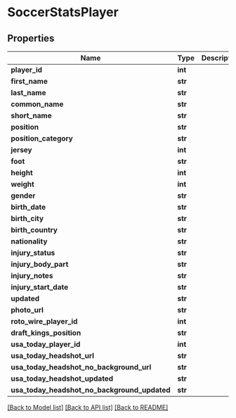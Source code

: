 # SoccerStatsPlayer

## Properties
Name | Type | Description | Notes
------------ | ------------- | ------------- | -------------
**player_id** | **int** |  | [optional] 
**first_name** | **str** |  | [optional] 
**last_name** | **str** |  | [optional] 
**common_name** | **str** |  | [optional] 
**short_name** | **str** |  | [optional] 
**position** | **str** |  | [optional] 
**position_category** | **str** |  | [optional] 
**jersey** | **int** |  | [optional] 
**foot** | **str** |  | [optional] 
**height** | **int** |  | [optional] 
**weight** | **int** |  | [optional] 
**gender** | **str** |  | [optional] 
**birth_date** | **str** |  | [optional] 
**birth_city** | **str** |  | [optional] 
**birth_country** | **str** |  | [optional] 
**nationality** | **str** |  | [optional] 
**injury_status** | **str** |  | [optional] 
**injury_body_part** | **str** |  | [optional] 
**injury_notes** | **str** |  | [optional] 
**injury_start_date** | **str** |  | [optional] 
**updated** | **str** |  | [optional] 
**photo_url** | **str** |  | [optional] 
**roto_wire_player_id** | **int** |  | [optional] 
**draft_kings_position** | **str** |  | [optional] 
**usa_today_player_id** | **int** |  | [optional] 
**usa_today_headshot_url** | **str** |  | [optional] 
**usa_today_headshot_no_background_url** | **str** |  | [optional] 
**usa_today_headshot_updated** | **str** |  | [optional] 
**usa_today_headshot_no_background_updated** | **str** |  | [optional] 

[[Back to Model list]](../README.md#documentation-for-models) [[Back to API list]](../README.md#documentation-for-api-endpoints) [[Back to README]](../README.md)


